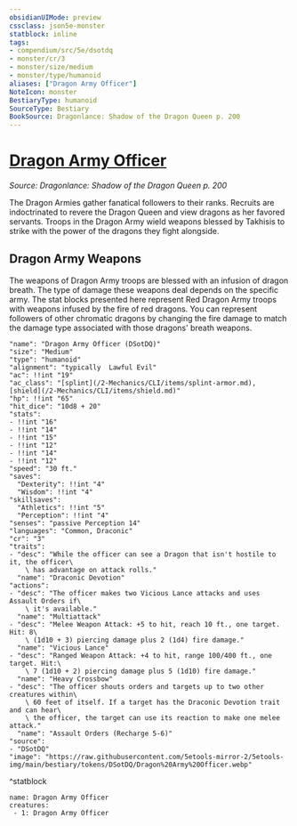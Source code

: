 ```yaml
---
obsidianUIMode: preview
cssclass: json5e-monster
statblock: inline
tags:
- compendium/src/5e/dsotdq
- monster/cr/3
- monster/size/medium
- monster/type/humanoid
aliases: ["Dragon Army Officer"]
NoteIcon: monster
BestiaryType: humanoid
SourceType: Bestiary
BookSource: Dragonlance: Shadow of the Dragon Queen p. 200
---
```

# [Dragon Army Officer](2-Mechanics\CLI\bestiary\humanoid/dragon-army-officer-dsotdq.md)
*Source: Dragonlance: Shadow of the Dragon Queen p. 200*  

The Dragon Armies gather fanatical followers to their ranks. Recruits are indoctrinated to revere the Dragon Queen and view dragons as her favored servants. Troops in the Dragon Army wield weapons blessed by Takhisis to strike with the power of the dragons they fight alongside.

## Dragon Army Weapons

The weapons of Dragon Army troops are blessed with an infusion of dragon breath. The type of damage these weapons deal depends on the specific army. The stat blocks presented here represent Red Dragon Army troops with weapons infused by the fire of red dragons. You can represent followers of other chromatic dragons by changing the fire damage to match the damage type associated with those dragons' breath weapons.

```statblock
"name": "Dragon Army Officer (DSotDQ)"
"size": "Medium"
"type": "humanoid"
"alignment": "typically  Lawful Evil"
"ac": !!int "19"
"ac_class": "[splint](/2-Mechanics/CLI/items/splint-armor.md), [shield](/2-Mechanics/CLI/items/shield.md)"
"hp": !!int "65"
"hit_dice": "10d8 + 20"
"stats":
- !!int "16"
- !!int "14"
- !!int "15"
- !!int "12"
- !!int "14"
- !!int "12"
"speed": "30 ft."
"saves":
  "Dexterity": !!int "4"
  "Wisdom": !!int "4"
"skillsaves":
  "Athletics": !!int "5"
  "Perception": !!int "4"
"senses": "passive Perception 14"
"languages": "Common, Draconic"
"cr": "3"
"traits":
- "desc": "While the officer can see a Dragon that isn't hostile to it, the officer\
    \ has advantage on attack rolls."
  "name": "Draconic Devotion"
"actions":
- "desc": "The officer makes two Vicious Lance attacks and uses Assault Orders if\
    \ it's available."
  "name": "Multiattack"
- "desc": "Melee Weapon Attack: +5 to hit, reach 10 ft., one target. Hit: 8\
    \ (1d10 + 3) piercing damage plus 2 (1d4) fire damage."
  "name": "Vicious Lance"
- "desc": "Ranged Weapon Attack: +4 to hit, range 100/400 ft., one target. Hit:\
    \ 7 (1d10 + 2) piercing damage plus 5 (1d10) fire damage."
  "name": "Heavy Crossbow"
- "desc": "The officer shouts orders and targets up to two other creatures within\
    \ 60 feet of itself. If a target has the Draconic Devotion trait and can hear\
    \ the officer, the target can use its reaction to make one melee attack."
  "name": "Assault Orders (Recharge 5-6)"
"source":
- "DSotDQ"
"image": "https://raw.githubusercontent.com/5etools-mirror-2/5etools-img/main/bestiary/tokens/DSotDQ/Dragon%20Army%20Officer.webp"
```
^statblock

```encounter-table
name: Dragon Army Officer
creatures:
 - 1: Dragon Army Officer
```